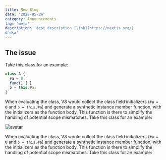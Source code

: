 ```yaml
---
title: New Blog
date: '2022-05-24'
category: Announcements
tag: 'meta'
description: 'test description [link](https://nextjs.org/)
dadsa'
---
```


## The issue

Take this class for an example:

```ts
class A {
  #a = 0;
  func() { }
  b = this.#a;
}
```

When evaluating the class, V8 would collect the class field initializers (`#a = 0` and `b = this.#a`) and generate a synthetic instance member function, with the initializers as the function body. This function is there to simplify the handling of potential scope mismatches. Take this class for an example:

![avatar](/vercel.svg)

When evaluating the class, V8 would collect the class field initializers (`#a = 0` and `b = this.#a`) and generate a synthetic instance member function, with the initializers as the function body. This function is there to simplify the handling of potential scope mismatches. Take this class for an example:
